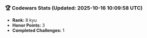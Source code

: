 ### 🏆 Codewars Stats (Updated: 2025-10-16 10:09:58 UTC)

- **Rank:** 8 kyu
- **Honor Points:** 3
- **Completed Challenges:** 1
